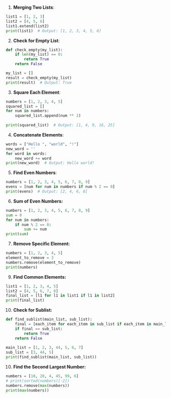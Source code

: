 
1. **Merging Two Lists**:
```python
list1 = [1, 2, 3]
list2 = [4, 5, 6]
list1.extend(list2)
print(list1)  # Output: [1, 2, 3, 4, 5, 6]
```

2. **Check for Empty List**:
```python
def check_empty(my_list):
    if len(my_list) == 0:
        return True
    return False

my_list = []
result = check_empty(my_list)
print(result)  # Output: True
```

3. **Square Each Element**:
```python
numbers = [1, 2, 3, 4, 5]
squared_list = []
for num in numbers:
    squared_list.append(num ** 2)
    
print(squared_list)  # Output: [1, 4, 9, 16, 25]
```

4. **Concatenate Elements**:
```python
words = ["Hello ", "world", "!"]
new_word = ''
for word in words:
    new_word += word
print(new_word)  # Output: Hello world!
```

5. **Find Even Numbers**:
```python
numbers = [1, 2, 3, 4, 5, 6, 7, 8, 9]
evens = [num for num in numbers if num % 2 == 0]
print(evens)  # Output: [2, 4, 6, 8]
```

6. **Sum of Even Numbers:**
```python
numbers = [1, 2, 3, 4, 5, 6, 7, 8, 9]
sum = 0
for num in numbers:
    if num % 2 == 0:
        sum += num
print(sum)
```

7. **Remove Specific Element:**
```python
numbers = [1, 2, 3, 4, 5]
element_to_remove = 3
numbers.remove(element_to_remove)
print(numbers)
```

9. **Find Common Elements:**
```python
list1 = [1, 2, 3, 4, 5]
list2 = [4, 5, 6, 7, 8]
final_list = [l1 for l1 in list1 if l1 in list2]
print(final_list)
```

10. **Check for Sublist:**
```python
def find_sublist(main_list, sub_list):
    final = [each_item for each_item in sub_list if each_item in main_list]
    if final == sub_list:
        return True
    return False
    
main_list = [1, 2, 3, 44, 5, 6, 7]
sub_list = [3, 44, 5]    
print(find_sublist(main_list, sub_list))
```
    
10. **Find the Second Largest Number:**
```python
numbers = [10, 20, 4, 45, 99, 6]
# print(sorted(numbers)[-2])
numbers.remove(max(numbers))
print(max(numbers))
```
